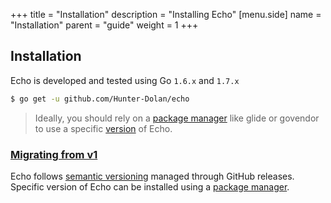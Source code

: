 +++
title = "Installation"
description = "Installing Echo"
[menu.side]
  name = "Installation"
  parent = "guide"
  weight = 1
+++

## Installation

Echo is developed and tested using Go `1.6.x` and `1.7.x`

```sh
$ go get -u github.com/Hunter-Dolan/echo
```

> Ideally, you should rely on a [package manager](https://github.com/avelino/awesome-go#package-management) like glide or govendor to use a specific [version](https://github.com/Hunter-Dolan/echo/releases) of Echo.

### [Migrating from v1](/guide/migrating)

Echo follows [semantic versioning](http://semver.org) managed through GitHub releases.
Specific version of Echo can be installed using a [package manager](https://github.com/avelino/awesome-go#package-management).
